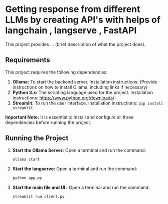 # Getting response from different LLMs by creating API's with helps of langchain , langserve , FastAPI
This project provides ... (brief description of what the project does).

## Requirements

This project requires the following dependencies:

1. **Ollama:** To start the backend server. Installation instructions: (Provide instructions on how to install Ollama, including links if necessary)
2. **Python 3.x:** The scripting language used for the project. Installation instructions: https://www.python.org/downloads/
3. **Streamlit:** To run the user interface. Installation instructions: `pip install streamlit`

**Important Note:** It is essential to install and configure all three dependencies before running the project.

## Running the Project

1. **Start the Ollama Server:**
   Open a terminal and run the command:

   ```bash
   ollama start

2. **Start the  langserve:**
   Open a terminal and run the command:

   ```bash
   python app.py

3. **Start the main file and UI :**
   Open a terminal and run the command:

   ```bash
   streamlit run client.py

